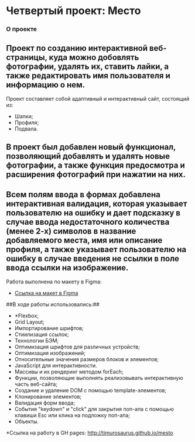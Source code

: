 # Четвертый проект: Место

### О проекте

## Проект по созданию интерактивной веб-страницы, куда можно добовлять фотографии, удалять их, ставить лайки, а также редактировать имя пользователя и информацию о нем. 
Проект составляет собой адаптивный и интерактивный сайт, состоящий из:
* Шапки;
* Профиля;
* Подвала.

## В проект был добавлен новый функционал, позволяющий добавлять и удалять новые фотографии, а также функция предосмотра и расширения фотографий при нажатии на них. 
## Всем полям ввода в формах добавлена интерактивная валидация, которая указывает пользователю на ошибку и дает подсказку в случае ввода недостаточного количества (менее 2-х) символов в название добавляемого места, имя или описание профиля, а также указывает пользователю на ошибку в случае введения не ссылки в поле ввода ссылки на изображение. 

Работа выполнена по макету в Figma:
* [Ссылка на макет в Figma](https://www.figma.com/file/2cn9N9jSkmxD84oJik7xL7/JavaScript.-Sprint-4?node-id=0%3A1)

##В ходе работы использовались:##
* *Flexbox;
* Grid Layout;
* Импортирование шрифтов;
* Стиилизация ссылок;
* Технологии БЭМ;
* Оптимизация шрифтов для различных устройств;
* Оптимизация изображений;
* Относительные значения размеров блоков и элементов;
* JavaScript для интерактивности.
* Массивы и их рендеринг методом forEach;
* Функции, позволяющие выполнять реализовывать интерактивную часть веб-сайта;
* Создание и удаление DOM с помощью template-элементов;
* Клонирование элементов;
* Валидация форм ввода;
* События "keydown" и "click" для закрытия поп-апа с помощью клавиши Esc или клика на подложку поп-апа;
* Объекты.

*Ссылка на работу в GH pages: http://timurosaurus.github.io/mesto 

